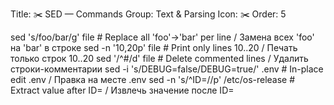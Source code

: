 Title: ✂️ SED — Commands
Group: Text & Parsing
Icon: ✂️
Order: 5

sed 's/foo/bar/g' file                          # Replace all 'foo'→'bar' per line / Замена всех 'foo' на 'bar' в строке
sed -n '10,20p' file                            # Print only lines 10..20 / Печать только строк 10..20
sed '/^#/d' file                                # Delete commented lines / Удалить строки-комментарии
sed -i 's/DEBUG=false/DEBUG=true/' .env         # In-place edit .env / Правка на месте .env
sed -n 's/^ID=//p' /etc/os-release              # Extract value after ID= / Извлечь значение после ID=

